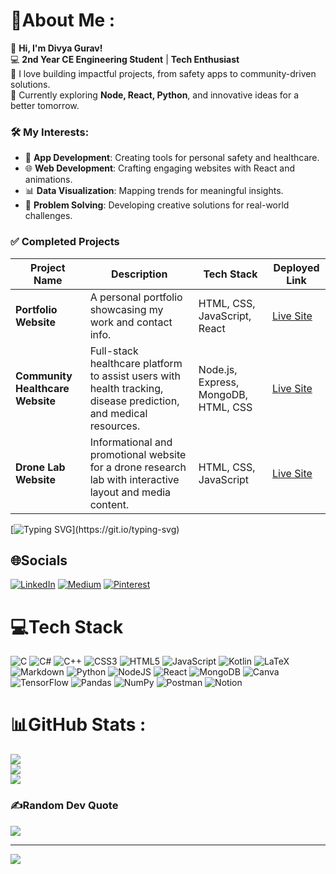 # 💫About Me :

🌟 **Hi, I'm Divya Gurav!**  
💻 **2nd Year CE Engineering Student** | **Tech Enthusiast**  
🚀 I love building impactful projects, from safety apps to community-driven solutions.  
🌱 Currently exploring **Node, React, Python**, and innovative ideas for a better tomorrow.  

### 🛠️ My Interests:
- 📱 **App Development**: Creating tools for personal safety and healthcare.  
- 🌐 **Web Development**: Crafting engaging websites with React and animations.  
- 📊 **Data Visualization**: Mapping trends for meaningful insights.  
- 🎯 **Problem Solving**: Developing creative solutions for real-world challenges.

### ✅ Completed Projects

| Project Name                | Description                                                                                              | Tech Stack                                 | Deployed Link |
|-----------------------------|----------------------------------------------------------------------------------------------------------|--------------------------------------------|---------------|
| **Portfolio Website**       | A personal portfolio showcasing my work and contact info.                                                | HTML, CSS, JavaScript, React               | [Live Site](https://your-portfolio-link.com) |
| **Community Healthcare Website** | Full-stack healthcare platform to assist users with health tracking, disease prediction, and medical resources. | Node.js, Express, MongoDB, HTML, CSS       | [Live Site](https://community-healthcare.onrender.com/) |
| **Drone Lab Website**       | Informational and promotional website for a drone research lab with interactive layout and media content. | HTML, CSS, JavaScript                       | [Live Site](https://drone-div.netlify.app/) |



[![Typing SVG](https://readme-typing-svg.demolab.com?font=Fira+Code&pause=1000&color=5EF723&width=800&lines=%F0%9F%92%A1Building+projects+that+bridge+technology+and+impact!)](https://git.io/typing-svg)

## 🌐Socials
[![LinkedIn](https://img.shields.io/badge/LinkedIn-%230077B5.svg?logo=linkedin&logoColor=white)](https://www.linkedin.com/in/divyamsgurav) 
[![Medium](https://img.shields.io/badge/Medium-12100E?logo=medium&logoColor=white)](https://medium.com/@divyagurav107) 
[![Pinterest](https://img.shields.io/badge/Pinterest-%23E60023.svg?logo=Pinterest&logoColor=white)](https://pinterest.com/Kuhu_411_)

# 💻Tech Stack
![C](https://img.shields.io/badge/c-%2300599C.svg?style=plastic&logo=c&logoColor=white) ![C#](https://img.shields.io/badge/c%23-%23239120.svg?style=plastic&logo=c-sharp&logoColor=white) ![C++](https://img.shields.io/badge/c++-%2300599C.svg?style=plastic&logo=c%2B%2B&logoColor=white) ![CSS3](https://img.shields.io/badge/css3-%231572B6.svg?style=plastic&logo=css3&logoColor=white) ![HTML5](https://img.shields.io/badge/html5-%23E34F26.svg?style=plastic&logo=html5&logoColor=white) ![JavaScript](https://img.shields.io/badge/javascript-%23323330.svg?style=plastic&logo=javascript&logoColor=%23F7DF1E) ![Kotlin](https://img.shields.io/badge/kotlin-%230095D5.svg?style=plastic&logo=kotlin&logoColor=white) ![LaTeX](https://img.shields.io/badge/latex-%23008080.svg?style=plastic&logo=latex&logoColor=white) ![Markdown](https://img.shields.io/badge/markdown-%23000000.svg?style=plastic&logo=markdown&logoColor=white) ![Python](https://img.shields.io/badge/python-3670A0?style=plastic&logo=python&logoColor=ffdd54) ![NodeJS](https://img.shields.io/badge/node.js-6DA55F?style=plastic&logo=node.js&logoColor=white) ![React](https://img.shields.io/badge/react-%2320232a.svg?style=plastic&logo=react&logoColor=%2361DAFB) ![MongoDB](https://img.shields.io/badge/MongoDB-%234ea94b.svg?style=plastic&logo=mongodb&logoColor=white) ![Canva](https://img.shields.io/badge/Canva-%2300C4CC.svg?style=plastic&logo=Canva&logoColor=white) ![TensorFlow](https://img.shields.io/badge/TensorFlow-%23FF6F00.svg?style=plastic&logo=TensorFlow&logoColor=white) ![Pandas](https://img.shields.io/badge/pandas-%23150458.svg?style=plastic&logo=pandas&logoColor=white) ![NumPy](https://img.shields.io/badge/numpy-%23013243.svg?style=plastic&logo=numpy&logoColor=white) ![Postman](https://img.shields.io/badge/Postman-FF6C37?style=plastic&logo=postman&logoColor=white) ![Notion](https://img.shields.io/badge/Notion-%23000000.svg?style=plastic&logo=notion&logoColor=white)
# 📊GitHub Stats :
![](https://github-readme-stats.vercel.app/api?username=Diya411&theme=radical&hide_border=false&include_all_commits=true&count_private=false)<br/>
![](https://github-readme-streak-stats.herokuapp.com/?user=Diya411&theme=radical&hide_border=false)<br/>
![](https://github-readme-stats.vercel.app/api/top-langs/?username=Diya411&theme=radical&hide_border=false&include_all_commits=true&count_private=true&layout=compact)

### ✍️Random Dev Quote
![](https://quotes-github-readme.vercel.app/api?type=horizontal&theme=radical)

---
[![](https://visitcount.itsvg.in/api?id=Diya411&icon=0&color=0)](https://visitcount.itsvg.in)
